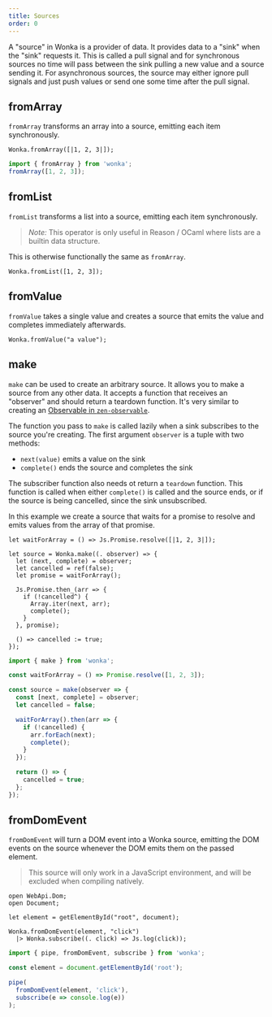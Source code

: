 ```yaml
---
title: Sources
order: 0
---
```


A "source" in Wonka is a provider of data. It provides data to a "sink" when the "sink" requests it. This is called a pull signal and for synchronous sources no time will pass between the sink pulling a new value and a source sending it. For asynchronous sources, the source may either ignore pull signals and just push values or send one some time after the pull signal.

## fromArray

`fromArray` transforms an array into a source, emitting each item synchronously.

```reason
Wonka.fromArray([|1, 2, 3|]);
```

```typescript
import { fromArray } from 'wonka';
fromArray([1, 2, 3]);
```

## fromList

`fromList` transforms a list into a source, emitting each item synchronously.

> _Note:_ This operator is only useful in Reason / OCaml where lists are a builtin
> data structure.

This is otherwise functionally the same as `fromArray`.

```reason
Wonka.fromList([1, 2, 3]);
```

## fromValue

`fromValue` takes a single value and creates a source that emits the value and
completes immediately afterwards.

```reason
Wonka.fromValue("a value");
```

## make

`make` can be used to create an arbitrary source. It allows you to make a source
from any other data.
It accepts a function that receives an "observer" and should return a teardown
function. It's very similar to creating an [Observable in `zen-observable`](https://github.com/zenparsing/zen-observable#new-observablesubscribe).

The function you pass to `make` is called lazily when a sink subscribes to the
source you're creating. The first argument `observer` is a tuple with two methods:

- `next(value)` emits a value on the sink
- `complete()` ends the source and completes the sink

The subscriber function also needs ot return a `teardown` function. This function
is called when either `complete()` is called and the source ends, or if the source
is being cancelled, since the sink unsubscribed.

In this example we create a source that waits for a promise to resolve and emits
values from the array of that promise.

```reason
let waitForArray = () => Js.Promise.resolve([|1, 2, 3|]);

let source = Wonka.make((. observer) => {
  let (next, complete) = observer;
  let cancelled = ref(false);
  let promise = waitForArray();

  Js.Promise.then_(arr => {
    if (!cancelled^) {
      Array.iter(next, arr);
      complete();
    }
  }, promise);

  () => cancelled := true;
});
```

```typescript
import { make } from 'wonka';

const waitForArray = () => Promise.resolve([1, 2, 3]);

const source = make(observer => {
  const [next, complete] = observer;
  let cancelled = false;

  waitForArray().then(arr => {
    if (!cancelled) {
      arr.forEach(next);
      complete();
    }
  });

  return () => {
    cancelled = true;
  };
});
```

## fromDomEvent

`fromDomEvent` will turn a DOM event into a Wonka source, emitting the DOM events
on the source whenever the DOM emits them on the passed element.

> This source will only work in a JavaScript environment, and will be excluded
> when compiling natively.

```reason
open WebApi.Dom;
open Document;

let element = getElementById("root", document);

Wonka.fromDomEvent(element, "click")
  |> Wonka.subscribe((. click) => Js.log(click));
```

```typescript
import { pipe, fromDomEvent, subscribe } from 'wonka';

const element = document.getElementById('root');

pipe(
  fromDomEvent(element, 'click'),
  subscribe(e => console.log(e))
);
```
